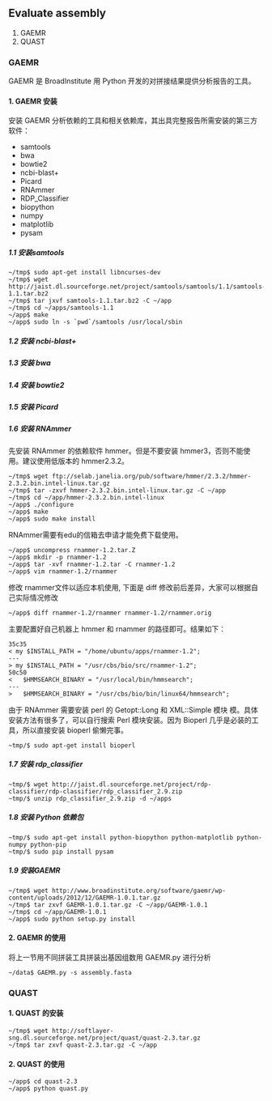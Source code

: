 ## Evaluate assembly

1. GAEMR
2. QUAST

### GAEMR

GAEMR 是 BroadInstitute 用 Python 开发的对拼接结果提供分析报告的工具。

#### 1. GAEMR 安装

安装 GAEMR 分析依赖的工具和相关依赖库，其出具完整报告所需安装的第三方软件：

* samtools
* bwa
* bowtie2
* ncbi-blast+
* Picard
* RNAmmer
* RDP_Classifier
* biopython
* numpy
* matplotlib
* pysam

##### 1.1 安装samtools
```
~/tmp$ sudo apt-get install libncurses-dev
~/tmp$ wget http://jaist.dl.sourceforge.net/project/samtools/samtools/1.1/samtools-1.1.tar.bz2
~/tmp$ tar jxvf samtools-1.1.tar.bz2 -C ~/app
~/tmp$ cd ~/apps/samtools-1.1
~/app$ make
~/app$ sudo ln -s `pwd`/samtools /usr/local/sbin
```

##### 1.2 安装 ncbi-blast+

##### 1.3 安装 bwa

##### 1.4 安装 bowtie2

##### 1.5 安装 Picard

##### 1.6 安装 RNAmmer
先安装 RNAmmer 的依赖软件 hmmer。但是不要安装 hmmer3，否则不能使用。建议使用低版本的 hmmer2.3.2。
```
~/tmp$ wget ftp://selab.janelia.org/pub/software/hmmer/2.3.2/hmmer-2.3.2.bin.intel-linux.tar.gz
~/tmp$ tar -zxvf hmmer-2.3.2.bin.intel-linux.tar.gz -C ~/app
~/tmp$ cd ~/app/hmmer-2.3.2.bin.intel-linux
~/app$ ./configure
~/app$ make
~/app$ sudo make install
```

RNAmmer需要有edu的信箱去申请才能免费下载使用。
```
~/app$ uncompress rnammer-1.2.tar.Z
~/app$ mkdir -p rnammer-1.2
~/app$ tar -xvf rnammer-1.2.tar -C rnammer-1.2
~/app$ vim rnammer-1.2/rnammer
```

修改 rnammer文件以适应本机使用, 下面是 diff 修改前后差异，大家可以根据自己实际情况修改

```
~/app$ diff rnammer-1.2/rnammer rnammer-1.2/rnammer.orig
```
主要配置好自己机器上 hmmer 和 rnammer 的路径即可。结果如下：

```
35c35
< my $INSTALL_PATH = "/home/ubuntu/apps/rnammer-1.2";
---
> my $INSTALL_PATH = "/usr/cbs/bio/src/rnammer-1.2";
50c50
< 	$HMMSEARCH_BINARY = "/usr/local/bin/hmmsearch";
---
> 	$HMMSEARCH_BINARY = "/usr/cbs/bio/bin/linux64/hmmsearch";
```

由于 RNAmmer 需要安装 perl 的 Getopt::Long 和 XML::Simple 模块 模。具体安装方法有很多了，可以自行搜索 Perl 模块安装。因为 Bioperl 几乎是必装的工具，所以直接安装 bioperl 偷懒完事。
```
~tmp/$ sudo apt-get install bioperl
```

##### 1.7 安装 rdp_classifier
```
~tmp/$ wget http://jaist.dl.sourceforge.net/project/rdp-classifier/rdp-classifier/rdp_classifier_2.9.zip
~tmp/$ unzip rdp_classifier_2.9.zip -d ~/apps
```

##### 1.8 安装 Python 依赖包
```
~tmp/$ sudo apt-get install python-biopython python-matplotlib python-numpy python-pip
~tmp/$ sudo pip install pysam
```

##### 1.9 安装GAEMR
```
~/tmp$ wget http://www.broadinstitute.org/software/gaemr/wp-content/uploads/2012/12/GAEMR-1.0.1.tar.gz
~/tmp$ tar zxvf GAEMR-1.0.1.tar.gz -C ~/app/GAEMR-1.0.1
~/tmp$ cd ~/app/GAEMR-1.0.1
~/app$ sudo python setup.py install
```

#### 2. GAEMR 的使用
将上一节用不同拼装工具拼装出基因组数用 GAEMR.py 进行分析

```
~/data$ GAEMR.py -s assembly.fasta
```


### QUAST

#### 1. QUAST 的安装

```
~/tmp$ wget http://softlayer-sng.dl.sourceforge.net/project/quast/quast-2.3.tar.gz
~/tmp$ tar zxvf quast-2.3.tar.gz -C ~/app
```

#### 2. QUAST 的使用

```
~/app$ cd quast-2.3
~/app$ python quast.py
```
